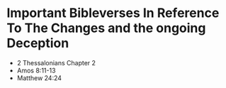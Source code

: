 # Important Bibleverses In Reference To The Changes and the ongoing Deception
- 2 Thessalonians Chapter 2
- Amos 8:11-13
- Matthew 24:24
